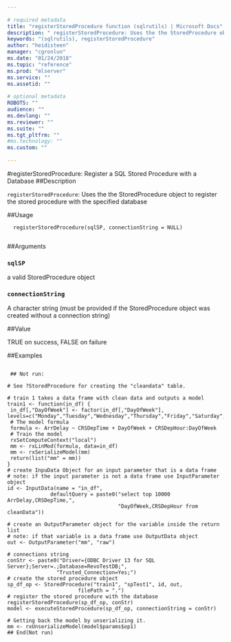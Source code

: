 ```yaml
--- 
 
# required metadata 
title: "registerStoredProcedure function (sqlrutils) | Microsoft Docs" 
description: " registerStoredProcedure: Uses the the StoredProcedure object to register the stored procedure with the specified database " 
keywords: "(sqlrutils), registerStoredProcedure" 
author: "heidisteen" 
manager: "cgronlun" 
ms.date: "01/24/2018" 
ms.topic: "reference" 
ms.prod: "mlserver" 
ms.service: "" 
ms.assetid: "" 
 
# optional metadata 
ROBOTS: "" 
audience: "" 
ms.devlang: "" 
ms.reviewer: "" 
ms.suite: "" 
ms.tgt_pltfrm: "" 
#ms.technology: "" 
ms.custom: "" 
 
--- 
```

 
 
 
 
 #registerStoredProcedure: Register a SQL Stored Procedure with a Database 
 ##Description
 
`registerStoredProcedure`: Uses the the StoredProcedure object to register
the stored procedure with the specified database
 
 
 ##Usage

```   
  registerStoredProcedure(sqlSP, connectionString = NULL)
 
```
 
 ##Arguments

   
  
 ### `sqlSP`
 a valid StoredProcedure object 
  
  
  
 ### `connectionString`
 A character string (must be provided if the StoredProcedure object was created without a connection string) 
  
 
 
 ##Value
 
TRUE on success, FALSE on failure
 
 ##Examples

 ```
   
  ## Not run:
 
 # See ?StoredProcedure for creating the "cleandata" table.

 # train 1 takes a data frame with clean data and outputs a model
 train1 <- function(in_df) {
  in_df[,"DayOfWeek"] <- factor(in_df[,"DayOfWeek"], levels=c("Monday","Tuesday","Wednesday","Thursday","Friday","Saturday","Sunday"))
  # The model formula
  formula <- ArrDelay ~ CRSDepTime + DayOfWeek + CRSDepHour:DayOfWeek
  # Train the model
  rxSetComputeContext("local")
  mm <- rxLinMod(formula, data=in_df)
  mm <- rxSerializeModel(mm)
  return(list("mm" = mm))
 }
 # create InpuData Object for an input parameter that is a data frame
 # note: if the input parameter is not a data frame use InputParameter object
 id <- InputData(name = "in_df",
               defaultQuery = paste0("select top 10000 ArrDelay,CRSDepTime,",
                                     "DayOfWeek,CRSDepHour from cleanData"))

 # create an OutputParameter object for the variable inside the return list
 # note: if that variable is a data frame use OutputData object
 out <- OutputParameter("mm", "raw")

 # connections string
 conStr <- paste0("Driver={ODBC Driver 13 for SQL Server};Server=.;Database=RevoTestDB;",
                 "Trusted_Connection=Yes;")
 # create the stored procedure object
 sp_df_op <- StoredProcedure("train1", "spTest1", id, out,
                        filePath = ".")
 # register the stored procedure with the database
 registerStoredProcedure(sp_df_op, conStr)
 model <- executeStoredProcedure(sp_df_op, connectionString = conStr)

 # Getting back the model by unserializing it.
 mm <- rxUnserializeModel(model$params$op1)
 ## End(Not run) 
  
 
```
 
